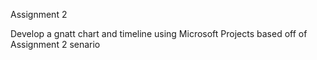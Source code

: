 Assignment 2

Develop a gnatt chart and timeline using Microsoft Projects based off of Assignment 2 senario
